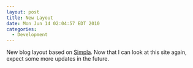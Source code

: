 ```yaml
---
layout: post
title: New Layout
date: Mon Jun 14 02:04:57 EDT 2010
categories:
  - Development
---
```

New blog layout based on [Simpla](http://ifelse.co.uk/simpla). Now that I
can look at this site again, expect some more updates in the future.
